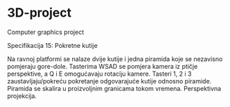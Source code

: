 # 3D-project
Computer graphics project

Specifikacija 15: Pokretne kutije

Na ravnoj platformi se nalaze dvije kutije i jedna piramida koje se nezavisno pomjeraju
gore-dole. Tasterima WSAD se pomjera kamera iz ptičje perspektive, a Q i E omogućavaju
rotaciju kamere. Tasteri 1, 2 i 3 zaustavljaju/pokreću pokretanje odgovarajuće kutije odnosno
piramide. Piramida se skalira u proizvoljnim granicama tokom vremena. Perspektivna projekcija.
